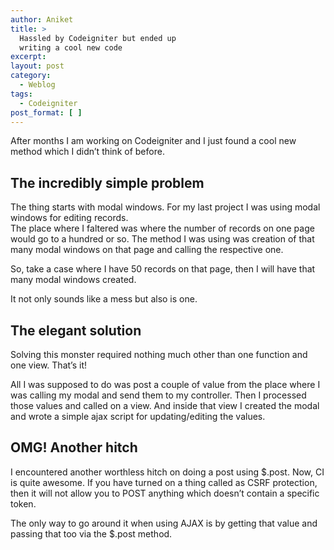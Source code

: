 ```yaml
---
author: Aniket
title: >
  Hassled by Codeigniter but ended up
  writing a cool new code
excerpt:
layout: post
category:
  - Weblog
tags:
  - Codeigniter
post_format: [ ]
---
```

After months I am working on Codeigniter and I just found a cool new method which I didn’t think of before.

## The incredibly simple problem

The thing starts with modal windows. For my last project I was using modal windows for editing records.  
The place where I faltered was where the number of records on one page would go to a hundred or so. The method I was using was creation of that many modal windows on that page and calling the respective one.

So, take a case where I have 50 records on that page, then I will have that many modal windows created.

It not only sounds like a mess but also is one.

## The elegant solution

Solving this monster required nothing much other than one function and one view. That’s it!

All I was supposed to do was post a couple of value from the place where I was calling my modal and send them to my controller. Then I processed those values and called on a view. And inside that view I created the modal and wrote a simple ajax script for updating/editing the values.

## OMG! Another hitch

I encountered another worthless hitch on doing a post using $.post. Now, CI is quite awesome. If you have turned on a thing called as CSRF protection, then it will not allow you to POST anything which doesn’t contain a specific token.

The only way to go around it when using AJAX is by getting that value and passing that too via the $.post method.